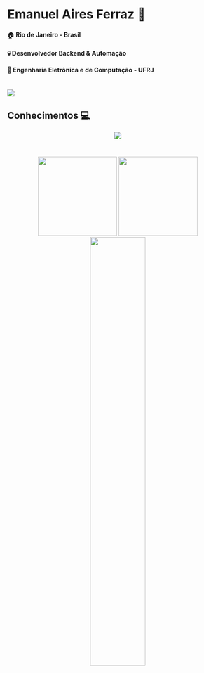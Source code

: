 # Emanuel Aires Ferraz 👋
#### 🏠 Rio de Janeiro - Brasil
#### 💀 Desenvolvedor Backend & Automação
#### 📝 Engenharia Eletrônica e de Computação - UFRJ

</br>
<div align="left" >
    <a href="https://www.linkedin.com/in/emanuelaires/" target="_blank">
		<img src="https://skillicons.dev/icons?i=linkedin" target="_blank">
    </a> 
</div>


## Conhecimentos 💻
<div align="center" marginTop="60px">
  <img src="https://skillicons.dev/icons?i=python,c,postgres,git,linux" />
</div> 		

#
<div align="center">
   <img  height="180em" src="https://github-readme-stats.vercel.app/api?username=emanuelaires&show_icons=true&theme=tokyonight&include_all_commits=true&count_private=true"/>

  <img height="180em" src="https://github-readme-stats.vercel.app/api/top-langs/?username=emanuelaires&layout=compact&langs_count=7&theme=tokyonight&hide=jupyter%20notebook,shell"/> 
  </br>
 <img width="50%" src="https://github-readme-streak-stats.herokuapp.com/?user=emanuelaires&show_icons=true&locale=en&layout=compact&theme=tokyonight&line_height=0" />
 



</div>
